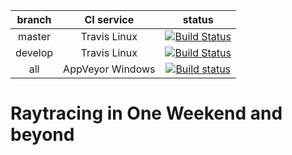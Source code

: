 | branch | CI service | status |
| :---: | :---: | :---: |
| master | Travis Linux | [![Build Status](https://travis-ci.org/andrearastelli/raytracing.svg?branch=master)](https://travis-ci.org/andrearastelli/raytracing) |
| develop | Travis Linux | [![Build Status](https://travis-ci.org/andrearastelli/raytracing.svg?branch=develop)](https://travis-ci.org/andrearastelli/raytracing) |
| all | AppVeyor Windows | [![Build status](https://ci.appveyor.com/api/projects/status/1mi2agvpc8ln8ffi?svg=true)](https://ci.appveyor.com/project/andrearastelli/raytracing) |

# Raytracing in One Weekend and beyond
